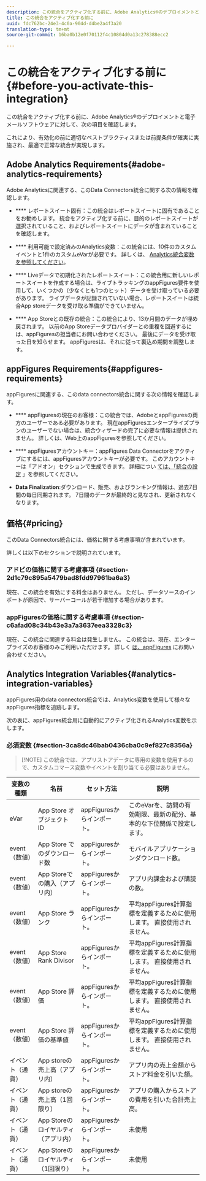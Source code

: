 ```yaml
---
description: この統合をアクティブ化する前に、Adobe Analytics®のデプロイメントと電子メールソフトウェアに対して、次の項目を確認します。
title: この統合をアクティブ化する前に
uuid: fdc762bc-24e3-4c0a-904d-d4be2a4f3a20
translation-type: tm+mt
source-git-commit: 16ba0b12e0f70112f4c10804d0a13c278388ecc2

---
```



# この統合をアクティブ化する前に {#before-you-activate-this-integration}

この統合をアクティブ化する前に、Adobe Analytics®のデプロイメントと電子メールソフトウェアに対して、次の項目を確認します。

これにより、有効化の前に適切なベストプラクティスまたは前提条件が確実に実施され、最適で正常な統合が実現します。

## Adobe Analytics Requirements{#adobe-analytics-requirements}

Adobe Analyticsに関連する、このData Connectors統合に関する次の情報を確認します。

* **** レポートスイート固有：この統合はレポートスイートに固有であることをお勧めします。 統合をアクティブ化する前に、目的のレポートスイートが選択されていること、およびレポートスイートにデータが含まれていることを確認します。
* **** 利用可能で設定済みのAnalytics変数：この統合には、10件のカスタムイベントと1件のカスタムeVarが必要です。 詳しくは、 [Analytics統合変数を参照してください](appfigures-before-activation.md#analytics-integration-variables)。

* **** Liveデータで初期化されたレポートスイート：この統合用に新しいレポートスイートを作成する場合は、ライブトラッキングのappFigures要件を使用して、いくつかの（少なくとも1つのヒット）データを受け取っている必要があります。 ライブデータが記録されていない場合、レポートスイートは統合App storeデータを受け取る準備ができていません。

* **** App Storeとの既存の統合：この統合により、13か月間のデータが埋め戻されます。 以前のApp Storeデータプロバイダーとの重複を回避するには、appFiguresの担当者にお問い合わせください。 最後にデータを受け取った日を知らせます。 appFiguresは、それに従って裏込め期間を調整します。

## appFigures Requirements{#appfigures-requirements}

appFiguresに関連する、このdata connectors統合に関する次の情報を確認します。

* **** appFiguresの現在のお客様：この統合では、AdobeとappFiguresの両方のユーザーである必要があります。 現在appFiguresエンタープライズプランのユーザーでない場合は、統合ウィザードの完了に必要な情報は提供されません。 詳しくは、Web上のappFiguresを参照してください。
* **** appFiguresアカウントキー：appFigures Data Connectorをアクティブにするには、appFiguresアカウントキーが必要です。 このアカウントキーは「アドオン」セクションで生成できます。 詳細につい [ては、「統合の設定](../appfigures-overview/t-appfigures-integration.md) 」を参照してください。

* **Data Finalization**:ダウンロード、販売、およびランキング情報は、過去7日間の毎日同期されます。 7日間のデータが最終的と見なされ、更新されなくなります。

## 価格{#pricing}

このData Connectors統合には、価格に関する考慮事項が含まれています。

詳しくは以下のセクションで説明されています。

### アドビの価格に関する考慮事項 {#section-2d1c79c895a5479bad8fdd97961ba6a3}

現在、この統合を有効にする料金はありません。 ただし、データソースのインポートが原因で、サーバーコールが若干増加する場合があります。

### appFiguresの価格に関する考慮事項 {#section-c6afad08c34b43e3a7a3637eea3328c3}

現在、この統合に関連する料金は発生しません。 この統合は、現在、エンタープライズのお客様のみご利用いただけます。 詳しく [は、appFigures](https://appfigures.com/support/contact) にお問い合わせください。

## Analytics Integration Variables{#analytics-integration-variables}

appFigures用のdata connectors統合では、Analytics変数を使用して様々なappFigures指標を追跡します。

次の表に、appFigures統合用に自動的にアクティブ化されるAnalytics変数を示します。

### 必須変数 {#section-3ca8dc46bab0436cba0c9ef827c8356a}

> [!NOTE] この統合では、アプリストアデータに専用の変数を使用するので、カスタムコマース変数やイベントを割り当てる必要はありません。

| 変数の種類 | 名前 | セット方法 | 説明 |
|---|---|---|---|
| eVar | App Store オブジェクト ID | appFiguresからインポート。 | このeVarを、訪問の有効期限、最新の配分、基本的な下位関係で設定します。 |
| event（数値） | App Store でのダウンロード数 | appFiguresからインポート。 | モバイルアプリケーションダウンロード数。 |
| event（数値） | App Storeでの購入（アプリ内） | appFiguresからインポート。 | アプリ内課金および購読の数。 |
| event（数値） | App Store ランク | appFiguresからインポート。 | 平均appFigures計算指標を定義するために使用します。 直接使用されません。 |
| event（数値） | App Store Rank Divisor | appFiguresからインポート。 | 平均appFigures計算指標を定義するために使用します。 直接使用されません。 |
| event（数値） | App Store 評価 | appFiguresからインポート。 | 平均appFigures計算指標を定義するために使用します。 直接使用されません。 |
| event（数値） | App Store 評価の基準値 | appFiguresからインポート。 | 平均appFigures計算指標を定義するために使用します。 直接使用されません。 |
| イベント（通貨） | App storeの売上高（アプリ内） | appFiguresからインポート。 | アプリ内の売上金額からストア料金を引いた額。 |
| イベント（通貨） | App storeの売上高（1回限り） | appFiguresからインポート。 | アプリの購入からストアの費用を引いた合計売上高。 |
| イベント（通貨） | App Storeのロイヤルティ（アプリ内） | appFiguresからインポート。 | 未使用 |
| イベント（通貨） | App Storeのロイヤルティ（1回限り） | appFiguresからインポート。 | 未使用 |
